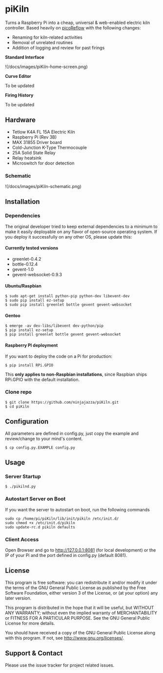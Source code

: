piKiln
==========

Turns a Raspberry Pi into a cheap, universal & web-enabled electric kiln controller.
Based heavily on [picoReflow](https://github.com/apollo-ng/picoReflow) with the following changes:
* Renaming for kiln-related activities
* Removal of unrelated routines
* Addition of logging and review for past firings

**Standard Interface**

!(/docs/images/piKiln-home-screen.png)

**Curve Editor**

To be updated

**Firing History**

To be updated

## Hardware

  * Tetlow K4A FL 15A Electric Kiln
  * Raspberry Pi (Rev 3B)
  * MAX 31855 Driver board
  * Cold-Junction K-Type Thermocouple
  * 25A Solid State Relay
  * Relay heatsink
  * Microswitch for door detection

### Schematic

!(/docs/images/piKiln-schematic.png)

## Installation

### Dependencies

The original developer tried to keep external dependencies to a minimum to make it easily
deployable on any flavor of open-source operating system. If you deploy it
successfully on any other OS, please update this:

#### Currently tested versions

  * greenlet-0.4.2
  * bottle-0.12.4
  * gevent-1.0
  * gevent-websocket-0.9.3

#### Ubuntu/Raspbian

    $ sudo apt-get install python-pip python-dev libevent-dev
    $ sudo pip install ez-setup
    $ sudo pip install greenlet bottle gevent gevent-websocket

#### Gentoo

    $ emerge -av dev-libs/libevent dev-python/pip
    $ pip install ez-setup
    $ pip install greenlet bottle gevent gevent-websocket

#### Raspberry PI deployment

If you want to deploy the code on a Pi for production:

    $ pip install RPi.GPIO

This **only applies to non-Raspbian installations**, since Raspbian ships
RPi.GPIO with the default installation.

### Clone repo

    $ git clone https://github.com/ninjajazza/piKiln.git
    $ cd piKiln

## Configuration

All parameters are defined in config.py, just copy the example and review/change to your mind's content.

    $ cp config.py.EXAMPLE config.py

## Usage

### Server Startup

    $ ./pikilnd.py

### Autostart Server on Boot
If you want the server to autostart on boot, run the following commands

    sudo cp /home/pi/piKiln/lib/init/pikiln /etc/init.d/
    sudo chmod +x /etc/init.d/pikiln
    sudo update-rc.d pikiln defaults

### Client Access

Open Browser and go to http://127.0.0.1:8081 (for local development) or the IP
of your Pi and the port defined in config.py (default 8081).

## License

This program is free software: you can redistribute it and/or modify
it under the terms of the GNU General Public License as published by
the Free Software Foundation, either version 3 of the License, or
(at your option) any later version.

This program is distributed in the hope that it will be useful,
but WITHOUT ANY WARRANTY; without even the implied warranty of
MERCHANTABILITY or FITNESS FOR A PARTICULAR PURPOSE.  See the
GNU General Public License for more details.

You should have received a copy of the GNU General Public License
along with this program.  If not, see <http://www.gnu.org/licenses/>.

## Support & Contact

Please use the issue tracker for project related issues.
